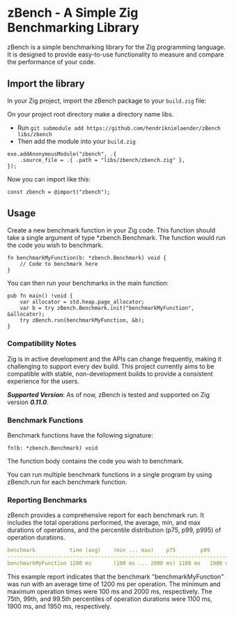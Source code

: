 # zBench - A Simple Zig Benchmarking Library
zBench is a simple benchmarking library for the Zig programming language. It is designed to provide easy-to-use functionality to measure and compare the performance of your code.

## Import the library
In your Zig project, import the zBench package to your `build.zig` file:

On your project root directory make a directory name libs.
- Run `git submodule add https://github.com/hendriknielaender/zBench libs/zbench`
- Then add the module into your `build.zig`
```zig
exe.addAnonymousModule("zbench", .{
    .source_file = .{ .path = "libs/zbench/zbench.zig" },
}); 
```
Now you can import like this:

```zig
const zbench = @import("zbench");
```

## Usage
Create a new benchmark function in your Zig code. This function should take a single argument of type *zbench.Benchmark. The function would run the code you wish to benchmark.

```zig
fn benchmarkMyFunction(b: *zbench.Benchmark) void {
    // Code to benchmark here
}
```
You can then run your benchmarks in the main function:
```zig
pub fn main() !void {
    var allocator = std.heap.page_allocator;
    var b = try zBench.Benchmark.init("benchmarkMyFunction", &allocator);
    try zBench.run(benchmarkMyFunction, &b);
}
```

### Compatibility Notes
Zig is in active development and the APIs can change frequently, making it challenging to support every dev build. This project currently aims to be compatible with stable, non-development builds to provide a consistent experience for the users.

***Supported Version***: As of now, zBench is tested and supported on Zig version ***0.11.0***.

### Benchmark Functions
Benchmark functions have the following signature:

```zig
fn(b: *zbench.Benchmark) void
```
The function body contains the code you wish to benchmark.

You can run multiple benchmark functions in a single program by using zBench.run for each benchmark function.

### Reporting Benchmarks

zBench provides a comprehensive report for each benchmark run. It includes the total operations performed, the average, min, and max durations of operations, and the percentile distribution (p75, p99, p995) of operation durations. 

```yaml
benchmark           time (avg)    (min ... max)    p75        p99        p995
--------------------------------------------------------------------------------------
benchmarkMyFunction 1200 ms       (100 ms ... 2000 ms) 1100 ms   1900 ms   1950 ms
```

This example report indicates that the benchmark "benchmarkMyFunction" was run with an average time of 1200 ms per operation. The minimum and maximum operation times were 100 ms and 2000 ms, respectively. The 75th, 99th, and 99.5th percentiles of operation durations were 1100 ms, 1900 ms, and 1950 ms, respectively.
